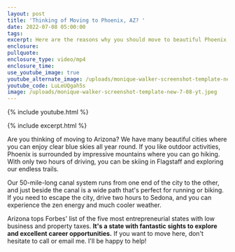 ```yaml
---
layout: post
title: 'Thinking of Moving to Phoenix, AZ? '
date: 2022-07-08 05:00:00
tags:
excerpt: Here are the reasons why you should move to beautiful Phoenix, Arizona.
enclosure:
pullquote:
enclosure_type: video/mp4
enclosure_time:
use_youtube_image: true
youtube_alternate_image: /uploads/monique-walker-screenshot-template-new-7-08-yt.jpeg
youtube_code: LuLeUQgah5s
image: /uploads/monique-walker-screenshot-template-new-7-08-yt.jpeg
---
```

{% include youtube.html %}

{% include excerpt.html %}

Are you thinking of moving to Arizona? We have many beautiful cities where you can enjoy clear blue skies all year round. If you like outdoor activities, Phoenix is surrounded by impressive mountains where you can go hiking. With only two hours of driving, you can be skiing in Flagstaff and exploring our endless trails.&nbsp;

Our 50-mile-long canal system runs from one end of the city to the other, and just beside the canal is a wide path that's perfect for running or biking. If you need to escape the city, drive two hours to Sedona, and you can experience the zen energy and much cooler weather.

Arizona tops Forbes' list of the five most entrepreneurial states with low business and property taxes. **It's a state with fantastic sights to explore and excellent career opportunities.** If you want to move here, don't hesitate to call or email me. I'll be happy to help\!
